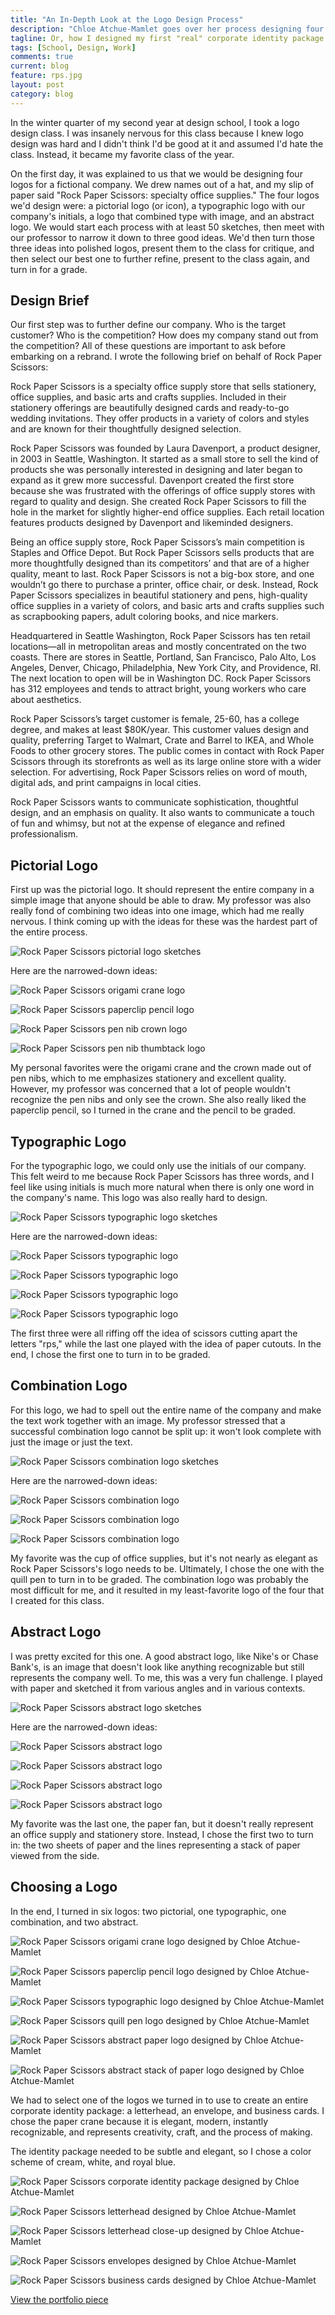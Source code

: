 ```yaml
---
title: "An In-Depth Look at the Logo Design Process"
description: "Chloe Atchue-Mamlet goes over her process designing four logos for Rock Paper Scissors, a fictional stationery company"
tagline: Or, how I designed my first "real" corporate identity package
tags: [School, Design, Work]
comments: true
current: blog
feature: rps.jpg
layout: post
category: blog
---
```


In the winter quarter of my second year at design school, I took a logo design class. I was insanely nervous for this class because I knew logo design was hard and I didn't think I'd be good at it and assumed I'd hate the class. Instead, it became my favorite class of the year.

On the first day, it was explained to us that we would be designing four logos for a fictional company. We drew names out of a hat, and my slip of paper said "Rock Paper Scissors: specialty office supplies." The four logos we'd design were: a pictorial logo (or icon), a typographic logo with our company's initials, a logo that combined type with image, and an abstract logo. We would start each process with at least 50 sketches, then meet with our professor to narrow it down to three good ideas. We'd then turn those three ideas into polished logos, present them to the class for critique, and then select our best one to further refine, present to the class again, and turn in for a grade.

## Design Brief

Our first step was to further define our company. Who is the target customer? Who is the competition? How does my company stand out from the competition? All of these questions are important to ask before embarking on a rebrand. I wrote the following brief on behalf of Rock Paper Scissors:

Rock Paper Scissors is a specialty office supply store that sells stationery, office supplies, and basic arts and crafts supplies. Included in their stationery offerings are beautifully designed cards and ready-to-go wedding invitations. They offer products in a variety of colors and styles and are known for their thoughtfully designed selection.

Rock Paper Scissors was founded by Laura Davenport, a product designer, in 2003 in Seattle, Washington. It started as a small store to sell the kind of products she was personally interested in designing and later began to expand as it grew more successful. Davenport created the first store because she was frustrated with the offerings of office supply stores with regard to quality and design. She created Rock Paper Scissors to fill the hole in the market for slightly higher-end office supplies. Each retail location features products designed by Davenport and likeminded designers.

Being an office supply store, Rock Paper Scissors’s main competition is Staples and Office Depot. But Rock Paper Scissors sells products that are more thoughtfully designed than its competitors’ and that are of a higher quality, meant to last. Rock Paper Scissors is not a big-box store, and one wouldn’t go there to purchase a printer, office chair, or desk. Instead, Rock Paper Scissors specializes in beautiful stationery and pens, high-quality office supplies in a variety of colors, and basic arts and crafts supplies such as scrapbooking papers, adult coloring books, and nice markers.

Headquartered in Seattle Washington, Rock Paper Scissors has ten retail locations&mdash;all in metropolitan areas and mostly concentrated on the two coasts. There are stores in Seattle, Portland, San Francisco, Palo Alto, Los Angeles, Denver, Chicago, Philadelphia, New York City, and Providence, RI. The next location to open will be in Washington DC. Rock Paper Scissors has 312 employees and tends to attract bright, young workers who care about aesthetics.

Rock Paper Scissors’s target customer is female, 25-60, has a college degree, and makes at least $80K/year. This customer values design and quality, preferring Target to Walmart,  Crate and Barrel to IKEA, and Whole Foods to other grocery stores. The public comes in contact with Rock Paper Scissors through its storefronts as well as its large online store with a wider selection. For advertising, Rock Paper Scissors relies on word of mouth, digital ads, and print campaigns in local cities.

Rock Paper Scissors wants to communicate sophistication, thoughtful design, and an emphasis on quality. It also wants to communicate a touch of fun and whimsy, but not at the expense of elegance and refined professionalism.

## Pictorial Logo

First up was the pictorial logo. It should represent the entire company in a simple image that anyone should be able to draw. My professor was also really fond of combining two ideas into one image, which had me really nervous. I think coming up with the ideas for these was the hardest part of the entire process.

![Rock Paper Scissors pictorial logo sketches](/img/rps/pictorial-sketches.jpg)

Here are the narrowed-down ideas:

![Rock Paper Scissors origami crane logo](/img/rps/pictorial-crane.jpg)

![Rock Paper Scissors paperclip pencil logo](/img/rps/pictorial-pencil.jpg)

![Rock Paper Scissors pen nib crown logo](/img/rps/pictorial-draft-crown.jpg)

![Rock Paper Scissors pen nib thumbtack logo](/img/rps/pictorial-draft-nib.jpg)

My personal favorites were the origami crane and the crown made out of pen nibs, which to me emphasizes stationery and excellent quality. However, my professor was concerned that a lot of people wouldn't recognize the pen nibs and only see the crown. She also really liked the paperclip pencil, so I turned in the crane and the pencil to be graded.

## Typographic Logo

For the typographic logo, we could only use the initials of our company. This felt weird to me because Rock Paper Scissors has three words, and I feel like using initials is much more natural when there is only one word in the company's name. This logo was also really hard to design.

![Rock Paper Scissors typographic logo sketches](/img/rps/typographic-sketches.jpg)

Here are the narrowed-down ideas:

![Rock Paper Scissors typographic logo](/img/rps/typographic.jpg)

![Rock Paper Scissors typographic logo](/img/rps/typographic-draft-space.jpg)

![Rock Paper Scissors typographic logo](/img/rps/typographic-draft-mortis.jpg)

![Rock Paper Scissors typographic logo](/img/rps/typographic-draft-shadow.jpg)

The first three were all riffing off the idea of scissors cutting apart the letters "rps," while the last one played with the idea of paper cutouts. In the end, I chose the first one to turn in to be graded.

## Combination Logo

For this logo, we had to spell out the entire name of the company and make the text work together with an image. My professor stressed that a successful combination logo cannot be split up: it won't look complete with just the image or just the text.

![Rock Paper Scissors combination logo sketches](/img/rps/combination-sketches.jpg)

Here are the narrowed-down ideas:

![Rock Paper Scissors combination logo](/img/rps/combination.jpg)

![Rock Paper Scissors combination logo](/img/rps/combination-draft-cup.jpg)

![Rock Paper Scissors combination logo](/img/rps/combination-draft-underline.jpg)

My favorite was the cup of office supplies, but it's not nearly as elegant as Rock Paper Scissors's logo needs to be. Ultimately, I chose the one with the quill pen to turn in to be graded. The combination logo was probably the most difficult for me, and it resulted in my least-favorite logo of the four that I created for this class.

## Abstract Logo

I was pretty excited for this one. A good abstract logo, like Nike's or Chase Bank's, is an image that doesn't look like anything recognizable but still represents the company well. To me, this was a very fun challenge. I played with paper and sketched it from various angles and in various contexts.

![Rock Paper Scissors abstract logo sketches](/img/rps/abstract-sketches.jpg)

Here are the narrowed-down ideas:

![Rock Paper Scissors abstract logo](/img/rps/abstract-1.jpg)

![Rock Paper Scissors abstract logo](/img/rps/abstract-2.jpg)

![Rock Paper Scissors abstract logo](/img/rps/abstract-draft-papers.jpg)

![Rock Paper Scissors abstract logo](/img/rps/abstract-draft-fan.jpg)

My favorite was the last one, the paper fan, but it doesn't really represent an office supply and stationery store. Instead, I chose the first two to turn in: the two sheets of paper and the lines representing a stack of paper viewed from the side.

## Choosing a Logo

In the end, I turned in six logos: two pictorial, one typographic, one combination, and two abstract.

![Rock Paper Scissors origami crane logo designed by Chloe Atchue-Mamlet](/img/rps/pictorial-crane.jpg)

![Rock Paper Scissors paperclip pencil logo designed by Chloe Atchue-Mamlet](/img/rps/pictorial-pencil.jpg)

![Rock Paper Scissors typographic logo designed by Chloe Atchue-Mamlet](/img/rps/typographic.jpg)

![Rock Paper Scissors quill pen logo designed by Chloe Atchue-Mamlet](/img/rps/combination.jpg)

![Rock Paper Scissors abstract paper logo designed by Chloe Atchue-Mamlet](/img/rps/abstract-1.jpg)

![Rock Paper Scissors abstract stack of paper logo designed by Chloe Atchue-Mamlet](/img/rps/abstract-2.jpg)

We had to select one of the logos we turned in to use to create an entire corporate identity package: a letterhead, an envelope, and business cards. I chose the paper crane because it is elegant, modern, instantly recognizable, and represents creativity, craft, and the process of making.

The identity package needed to be subtle and elegant, so I chose a color scheme of cream, white, and royal blue.

![Rock Paper Scissors corporate identity package designed by Chloe Atchue-Mamlet](/img/rps/portfolio-feature.jpg)

![Rock Paper Scissors letterhead designed by Chloe Atchue-Mamlet](/img/rps/letterhead.jpg)

![Rock Paper Scissors letterhead close-up designed by Chloe Atchue-Mamlet](/img/rps/letterhead-logo.jpg)

![Rock Paper Scissors envelopes designed by Chloe Atchue-Mamlet](/img/rps/envelope.jpg)

![Rock Paper Scissors business cards designed by Chloe Atchue-Mamlet](/img/rps/cards.jpg)

<a class="button" href="{% post_url /portfolio/2016-03-10-rock-paper-scissors-identity %}">View the portfolio piece</a>
